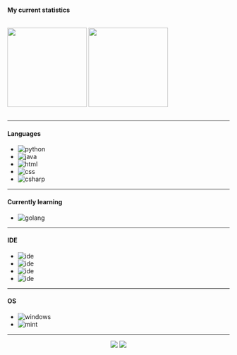 #### My current statistics
<p align="center" style="display:inline-block;">
    <img height="180em" src="https://github-readme-stats.vercel.app/api?username=cchhaarroonn&show_icons=true&theme=monokai&include_all_commits=true&count_private=true"/>
    <img height="180em" src="https://github-readme-stats.vercel.app/api/top-langs/?username=cchhaarroonn&show_icons=true&theme=monokai&include_all_commits=true&count_private=true"/>
</p>

---

#### Languages
- ![python](https://img.shields.io/badge/-Python-F50069?style=flat-square&logo=python)
- ![java](https://img.shields.io/badge/-Java-F50069?style=flat-square&logo=Java)
- ![html](https://img.shields.io/badge/-HTML-F50069?style=flat-square&logo=HTML5)
- ![css](https://img.shields.io/badge/-CSS-F50069?style=flat-square&logo=CSS3)
- ![csharp](https://img.shields.io/badge/-CS-F50069?style=flat-square&logo=Csharp)
---

#### Currently learning
- ![golang](https://img.shields.io/badge/-Golang-F50069?style=flat-square&logo=Go)

---

#### IDE
- ![ide](https://img.shields.io/badge/-VS_Code-F50069?style=flat-square&logo=visual-studio-code)
- ![ide](https://img.shields.io/badge/-Sublime_Text-F50069?style=flat-square&logo=sublime-text)
- ![ide](https://img.shields.io/badge/-IntelliJ_IDEA-F50069?style=flat-square&logo=IntellijIdea)
- ![ide](https://img.shields.io/badge/-Eclipse-F50069?style=flat-square&logo=Eclipse)
---

#### OS
- ![windows](https://img.shields.io/badge/-Windows-F50069?style=flat-square&logo=windows)
- ![mint](https://img.shields.io/badge/-Mint-F50069?style=flat-square&logo=debian)

---

<p align="center">
    <a href="https://discord.gg/XTPbCSaZsa"><img src="https://img.shields.io/badge/-charon_9999-F50069?style=flat-square&logo=discord"/></a>
    <a href="https://steamcommunity.com/id/CharonDaddy"><img src="https://img.shields.io/badge/-charon-F50069?style=flat-square&logo=steam"/></a>
</p>
